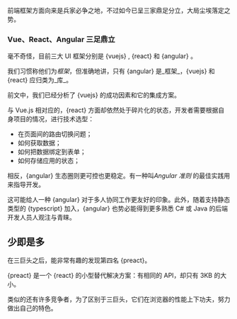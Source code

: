 前端框架方面向来是兵家必争之地，不过如今已呈三家鼎足分立，大局尘埃落定之势。

### Vue、React、Angular 三足鼎立

毫不奇怪，目前三大 UI 框架分别是 {vuejs} , {react} 和 {angular} 。

我们习惯称他们为*框架*，但准确地讲，只有 {angular} 是_框架_，{vuejs} 和 {react} 应归类为_库_。

前文中，我们已经分析了 {vuejs} 的成功因素和它的集成方案。

与 Vue.js 相对应的，{react} 方面却依然处于碎片化的状态，开发者需要根据自身项目的情况，进行技术选型：

* 在页面间的路由切换问题；
* 如何获取数据；
* 如何把数据绑定到表单；
* 如何存储应用的状态；

相反，{angular} 生态圈则更可控也更稳定。有一种叫*Angular 准则* 的最佳实践用来指导开发。

这可能给人一种 {angular} 对于多人协同工作更友好的印象。此外，随着支持静态类型的 {typescript} 加入，{angular} 也势必能得到更多熟悉 C# 或 Java 的后端开发人员人观注与青睐。

## 少即是多

在三巨头之后，能非常有趣的发现第四名 {preact}。

{preact} 是一个 {react} 的小型替代解决方案：有相同的 API，却只有 3KB 的大小。

类似的还有许多竞争者，为了区别于三巨头，它们在浏览器的性能上下功夫，努力做出自己的特色。
